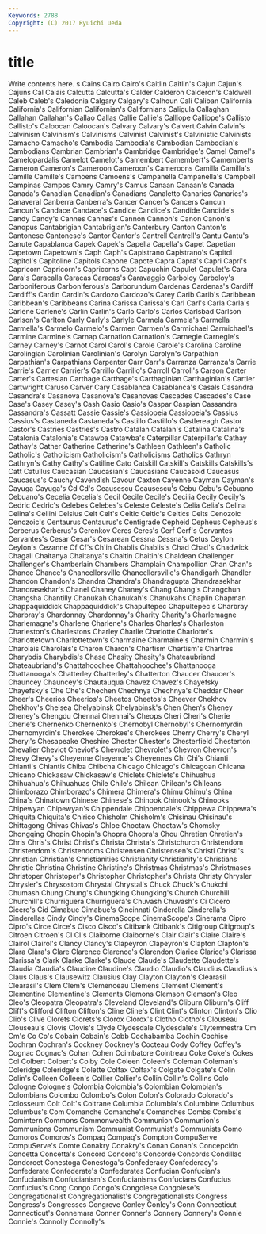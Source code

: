 ```yaml
---
Keywords: 2788 
Copyright: (C) 2017 Ryuichi Ueda
---
```


# title

Write contents here.
s
Cains Cairo Cairo's Caitlin Caitlin's Cajun Cajun's Cajuns Cal Calais
Calcutta Calcutta's Calder Calderon Calderon's Caldwell Caleb Caleb's Caledonia Calgary
Calgary's Calhoun Cali Caliban California California's Californian Californian's Californians Caligula
Callaghan Callahan Callahan's Callao Callas Callie Callie's Calliope Calliope's Callisto
Callisto's Caloocan Caloocan's Calvary Calvary's Calvert Calvin Calvin's Calvinism Calvinism's
Calvinisms Calvinist Calvinist's Calvinistic Calvinists Camacho Camacho's Cambodia Cambodia's Cambodian
Cambodian's Cambodians Cambrian Cambrian's Cambridge Cambridge's Camel Camel's Camelopardalis Camelot
Camelot's Camembert Camembert's Camemberts Cameron Cameron's Cameroon Cameroon's Cameroons Camilla
Camilla's Camille Camille's Camoens Camoens's Campanella Campanella's Campbell Campinas Campos
Camry Camry's Camus Canaan Canaan's Canada Canada's Canadian Canadian's Canadians
Canaletto Canaries Canaries's Canaveral Canberra Canberra's Cancer Cancer's Cancers Cancun
Cancun's Candace Candace's Candice Candice's Candide Candide's Candy Candy's Cannes
Cannes's Cannon Cannon's Canon Canon's Canopus Cantabrigian Cantabrigian's Canterbury Canton
Canton's Cantonese Cantonese's Cantor Cantor's Cantrell Cantrell's Cantu Cantu's Canute
Capablanca Capek Capek's Capella Capella's Capet Capetian Capetown Capetown's Caph
Caph's Capistrano Capistrano's Capitol Capitol's Capitoline Capitols Capone Capote Capra
Capra's Capri Capri's Capricorn Capricorn's Capricorns Capt Capuchin Capulet Capulet's
Cara Cara's Caracalla Caracas Caracas's Caravaggio Carboloy Carboloy's Carboniferous Carboniferous's
Carborundum Cardenas Cardenas's Cardiff Cardiff's Cardin Cardin's Cardozo Cardozo's Carey
Carib Carib's Caribbean Caribbean's Caribbeans Carina Carissa Carissa's Carl Carl's
Carla Carla's Carlene Carlene's Carlin Carlin's Carlo Carlo's Carlos Carlsbad
Carlson Carlson's Carlton Carly Carly's Carlyle Carmela Carmela's Carmella Carmella's
Carmelo Carmelo's Carmen Carmen's Carmichael Carmichael's Carmine Carmine's Carnap Carnation
Carnation's Carnegie Carnegie's Carney Carney's Carnot Carol Carol's Carole Carole's
Carolina Caroline Carolingian Carolinian Carolinian's Carolyn Carolyn's Carpathian Carpathian's Carpathians
Carpenter Carr Carr's Carranza Carranza's Carrie Carrie's Carrier Carrier's Carrillo
Carrillo's Carroll Carroll's Carson Carter Carter's Cartesian Carthage Carthage's Carthaginian
Carthaginian's Cartier Cartwright Caruso Carver Cary Casablanca Casablanca's Casals Casandra
Casandra's Casanova Casanova's Casanovas Cascades Cascades's Case Case's Casey Casey's
Cash Casio Casio's Caspar Caspian Cassandra Cassandra's Cassatt Cassie Cassie's
Cassiopeia Cassiopeia's Cassius Cassius's Castaneda Castaneda's Castillo Castillo's Castlereagh Castor
Castor's Castries Castries's Castro Catalan Catalan's Catalina Catalina's Catalonia Catalonia's
Catawba Catawba's Caterpillar Caterpillar's Cathay Cathay's Cather Catherine Catherine's Cathleen
Cathleen's Catholic Catholic's Catholicism Catholicism's Catholicisms Catholics Cathryn Cathryn's Cathy
Cathy's Catiline Cato Catskill Catskill's Catskills Catskills's Catt Catullus Caucasian
Caucasian's Caucasians Caucasoid Caucasus Caucasus's Cauchy Cavendish Cavour Caxton Cayenne
Cayman Cayman's Cayuga Cayuga's Cd Cd's Ceausescu Ceausescu's Cebu Cebu's
Cebuano Cebuano's Cecelia Cecelia's Cecil Cecile Cecile's Cecilia Cecily Cecily's
Cedric Cedric's Celebes Celebes's Celeste Celeste's Celia Celia's Celina Celina's
Cellini Celsius Celt Celt's Celtic Celtic's Celtics Celts Cenozoic Cenozoic's
Centaurus Centaurus's Centigrade Cepheid Cepheus Cepheus's Cerberus Cerberus's Cerenkov Ceres
Ceres's Cerf Cerf's Cervantes Cervantes's Cesar Cesar's Cesarean Cessna Cessna's
Cetus Ceylon Ceylon's Cezanne Cf Cf's Ch'in Chablis Chablis's Chad
Chad's Chadwick Chagall Chaitanya Chaitanya's Chaitin Chaitin's Chaldean Challenger Challenger's
Chamberlain Chambers Champlain Champollion Chan Chan's Chance Chance's Chancellorsville Chancellorsville's
Chandigarh Chandler Chandon Chandon's Chandra Chandra's Chandragupta Chandrasekhar Chandrasekhar's Chanel
Chaney Chaney's Chang Chang's Changchun Changsha Chantilly Chanukah Chanukah's Chanukahs
Chaplin Chapman Chappaquiddick Chappaquiddick's Chapultepec Chapultepec's Charbray Charbray's Chardonnay Chardonnay's
Charity Charity's Charlemagne Charlemagne's Charlene Charlene's Charles Charles's Charleston Charleston's
Charlestons Charley Charlie Charlotte Charlotte's Charlottetown Charlottetown's Charmaine Charmaine's Charmin
Charmin's Charolais Charolais's Charon Charon's Chartism Chartism's Chartres Charybdis Charybdis's
Chase Chasity Chasity's Chateaubriand Chateaubriand's Chattahoochee Chattahoochee's Chattanooga Chattanooga's Chatterley
Chatterley's Chatterton Chaucer Chaucer's Chauncey Chauncey's Chautauqua Chavez Chavez's Chayefsky
Chayefsky's Che Che's Chechen Chechnya Chechnya's Cheddar Cheer Cheer's Cheerios
Cheerios's Cheetos Cheetos's Cheever Chekhov Chekhov's Chelsea Chelyabinsk Chelyabinsk's Chen
Chen's Cheney Cheney's Chengdu Chennai Chennai's Cheops Cheri Cheri's Cherie
Cherie's Chernenko Chernenko's Chernobyl Chernobyl's Chernomyrdin Chernomyrdin's Cherokee Cherokee's Cherokees
Cherry Cherry's Cheryl Cheryl's Chesapeake Cheshire Chester Chester's Chesterfield Chesterton
Chevalier Cheviot Cheviot's Chevrolet Chevrolet's Chevron Chevron's Chevy Chevy's Cheyenne
Cheyenne's Cheyennes Chi Chi's Chianti Chianti's Chiantis Chiba Chibcha Chicago
Chicago's Chicagoan Chicana Chicano Chickasaw Chickasaw's Chiclets Chiclets's Chihuahua Chihuahua's
Chihuahuas Chile Chile's Chilean Chilean's Chileans Chimborazo Chimborazo's Chimera Chimera's
Chimu Chimu's China China's Chinatown Chinese Chinese's Chinook Chinook's Chinooks
Chipewyan Chipewyan's Chippendale Chippendale's Chippewa Chippewa's Chiquita Chiquita's Chirico Chisholm
Chisholm's Chisinau Chisinau's Chittagong Chivas Chivas's Chloe Choctaw Choctaw's Chomsky
Chongqing Chopin Chopin's Chopra Chopra's Chou Chretien Chretien's Chris Chris's
Christ Christ's Christa Christa's Christchurch Christendom Christendom's Christendoms Christensen Christensen's
Christi Christi's Christian Christian's Christianities Christianity Christianity's Christians Christie Christina
Christine Christine's Christmas Christmas's Christmases Christoper Christoper's Christopher Christopher's Christs
Christy Chrysler Chrysler's Chrysostom Chrystal Chrystal's Chuck Chuck's Chukchi Chumash
Chung Chung's Chungking Chungking's Church Churchill Churchill's Churriguera Churriguera's Chuvash
Chuvash's Ci Cicero Cicero's Cid Cimabue Cimabue's Cincinnati Cinderella Cinderella's
Cinderellas Cindy Cindy's CinemaScope CinemaScope's Cinerama Cipro Cipro's Circe Circe's
Cisco Cisco's Citibank Citibank's Citigroup Citigroup's Citroen Citroen's Cl Cl's
Claiborne Claiborne's Clair Clair's Claire Claire's Clairol Clairol's Clancy Clancy's
Clapeyron Clapeyron's Clapton Clapton's Clara Clara's Clare Clarence Clarence's Clarendon
Clarice Clarice's Clarissa Clarissa's Clark Clarke Clarke's Claude Claude's Claudette
Claudette's Claudia Claudia's Claudine Claudine's Claudio Claudio's Claudius Claudius's Claus
Claus's Clausewitz Clausius Clay Clayton Clayton's Clearasil Clearasil's Clem Clem's
Clemenceau Clemens Clement Clement's Clementine Clementine's Clements Clemons Clemson Clemson's
Cleo Cleo's Cleopatra Cleopatra's Cleveland Cleveland's Cliburn Cliburn's Cliff Cliff's
Clifford Clifton Clifton's Cline Cline's Clint Clint's Clinton Clinton's Clio
Clio's Clive Clorets Clorets's Clorox Clorox's Clotho Clotho's Clouseau Clouseau's
Clovis Clovis's Clyde Clydesdale Clydesdale's Clytemnestra Cm Cm's Co Co's
Cobain Cobain's Cobb Cochabamba Cochin Cochise Cochran Cochran's Cockney Cockney's
Cocteau Cody Coffey Coffey's Cognac Cognac's Cohan Cohen Coimbatore Cointreau
Coke Coke's Cokes Col Colbert Colbert's Colby Cole Coleen Coleen's
Coleman Coleman's Coleridge Coleridge's Colette Colfax Colfax's Colgate Colgate's Colin
Colin's Colleen Colleen's Collier Collier's Collin Collin's Collins Colo Cologne
Cologne's Colombia Colombia's Colombian Colombian's Colombians Colombo Colombo's Colon Colon's
Colorado Colorado's Colosseum Colt Colt's Coltrane Columbia Columbia's Columbine Columbus
Columbus's Com Comanche Comanche's Comanches Combs Combs's Comintern Commons Commonwealth
Communion Communion's Communions Communism Communist Communist's Communists Como Comoros Comoros's
Compaq Compaq's Compton CompuServe CompuServe's Comte Conakry Conakry's Conan Conan's
Concepción Concetta Concetta's Concord Concord's Concorde Concords Condillac Condorcet Conestoga
Conestoga's Confederacy Confederacy's Confederate Confederate's Confederates Confucian Confucian's Confucianism Confucianism's
Confucianisms Confucians Confucius Confucius's Cong Congo Congo's Congolese Congolese's Congregationalist
Congregationalist's Congregationalists Congress Congress's Congresses Congreve Conley Conley's Conn Connecticut
Connecticut's Connemara Conner Conner's Connery Connery's Connie Connie's Connolly Connolly's
